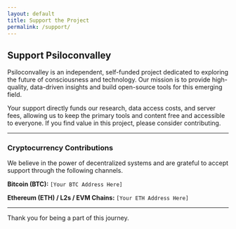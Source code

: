 ```yaml
---
layout: default
title: Support the Project
permalink: /support/
---
```


## Support Psiloconvalley

Psiloconvalley is an independent, self-funded project dedicated to exploring the future of consciousness and technology. Our mission is to provide high-quality, data-driven insights and build open-source tools for this emerging field.

Your support directly funds our research, data access costs, and server fees, allowing us to keep the primary tools and content free and accessible to everyone. If you find value in this project, please consider contributing.

---

### Cryptocurrency Contributions

We believe in the power of decentralized systems and are grateful to accept support through the following channels.

**Bitcoin (BTC):**
`[Your BTC Address Here]`

**Ethereum (ETH) / L2s / EVM Chains:**
`[Your ETH Address Here]`

---

Thank you for being a part of this journey.
